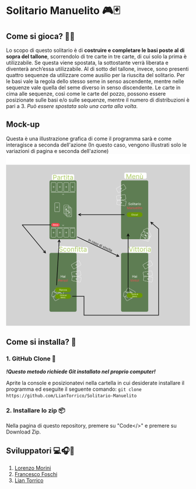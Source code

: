 # **Solitario Manuelito** 🎮🃏
##  **Come si gioca?** 🎲🤔
Lo scopo di questo solitario è di **costruire e completare le basi poste al di sopra del tallone**, scorrendolo di tre carte in tre carte, di cui solo la prima è utilizzabile. Se questa viene spostata, la sottostante verrà liberata e diventerà anch’essa utilizzabile. 
Al di sotto del tallone, invece, sono presenti quattro sequenze da utilizzare come ausilio per la riuscita del solitario. 
Per le basi vale la regola dello stesso seme in senso ascendente, mentre nelle sequenze vale quella del seme diverso in senso discendente. 
Le carte in cima alle sequenze, così come le carte del pozzo, possono essere posizionate sulle basi e/o sulle sequenze, mentre il numero di distribuzioni è pari a 3. 
*Può essere spostata solo una carta alla volta.*
## **Mock-up**
Questa è una illustrazione grafica di come il programma sarà e come interagisce a seconda dell'azione (In questo caso, vengono illustrati solo le variazioni di pagina e seconda dell'azione)
![image at <>](Mockup.png)
## Come si installa? 🧰
### 1. GitHub Clone 🤖
***!Questo metodo richiede Git installato nel proprio computer!***

Aprite la console e posizionatevi nella cartella in cui desiderate installare il programma ed eseguite il seguente comando: `git clone https://github.com/LianTorrico/Solitario-Manuelito`
### 2. Installare lo zip 📦
Nella pagina di questo repository, premere su "Code</>" e premere su Download Zip.
## **Sviluppatori** 💻🎧📱
1. [Lorenzo Morini](https://github.com/MoroQuack)
2. [Francesco Foschi](https://github.com/supersayan1)
3. [Lian Torrico](https://github.com/LianTorrico)

